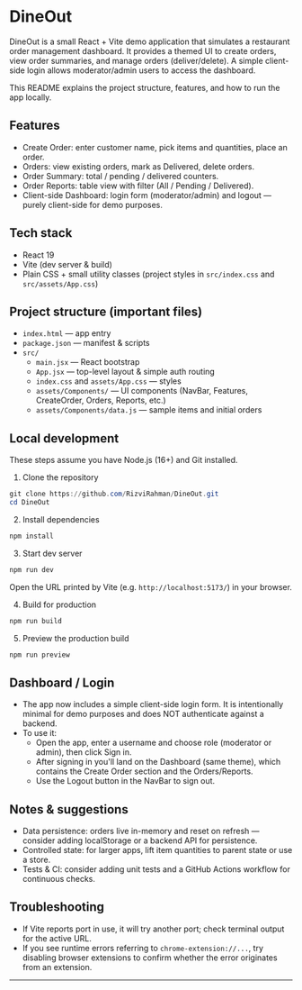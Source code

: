 # DineOut

DineOut is a small React + Vite demo application that simulates a restaurant order management dashboard. It provides a themed UI to create orders, view order summaries, and manage orders (deliver/delete). A simple client-side login allows moderator/admin users to access the dashboard.

This README explains the project structure, features, and how to run the app locally.

## Features
- Create Order: enter customer name, pick items and quantities, place an order.
- Orders: view existing orders, mark as Delivered, delete orders.
- Order Summary: total / pending / delivered counters.
- Order Reports: table view with filter (All / Pending / Delivered).
- Client-side Dashboard: login form (moderator/admin) and logout — purely client-side for demo purposes.

## Tech stack
- React 19
- Vite (dev server & build)
- Plain CSS + small utility classes (project styles in `src/index.css` and `src/assets/App.css`)

## Project structure (important files)
- `index.html` — app entry
- `package.json` — manifest & scripts
- `src/`
	- `main.jsx` — React bootstrap
	- `App.jsx` — top-level layout & simple auth routing
	- `index.css` and `assets/App.css` — styles
	- `assets/Components/` — UI components (NavBar, Features, CreateOrder, Orders, Reports, etc.)
	- `assets/Components/data.js` — sample items and initial orders

## Local development
These steps assume you have Node.js (16+) and Git installed.

1. Clone the repository

```powershell
git clone https://github.com/RizviRahman/DineOut.git
cd DineOut
```

2. Install dependencies

```powershell
npm install
```

3. Start dev server

```powershell
npm run dev
```

Open the URL printed by Vite (e.g. `http://localhost:5173/`) in your browser.

4. Build for production

```powershell
npm run build
```

5. Preview the production build

```powershell
npm run preview
```

## Dashboard / Login
- The app now includes a simple client-side login form. It is intentionally minimal for demo purposes and does NOT authenticate against a backend.
- To use it:
	- Open the app, enter a username and choose role (moderator or admin), then click Sign in.
	- After signing in you'll land on the Dashboard (same theme), which contains the Create Order section and the Orders/Reports.
	- Use the Logout button in the NavBar to sign out.

## Notes & suggestions
- Data persistence: orders live in-memory and reset on refresh — consider adding localStorage or a backend API for persistence.
- Controlled state: for larger apps, lift item quantities to parent state or use a store.
- Tests & CI: consider adding unit tests and a GitHub Actions workflow for continuous checks.

## Troubleshooting
- If Vite reports port in use, it will try another port; check terminal output for the active URL.
- If you see runtime errors referring to `chrome-extension://...`, try disabling browser extensions to confirm whether the error originates from an extension.

---


